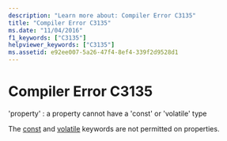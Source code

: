 ```yaml
---
description: "Learn more about: Compiler Error C3135"
title: "Compiler Error C3135"
ms.date: "11/04/2016"
f1_keywords: ["C3135"]
helpviewer_keywords: ["C3135"]
ms.assetid: e92ee007-5a26-47f4-8ef4-339f2d9528d1
---
```

# Compiler Error C3135

'property' : a property cannot have a 'const' or 'volatile' type

The [const](../../cpp/const-cpp.md) and [volatile](../../cpp/volatile-cpp.md) keywords are not permitted on properties.
